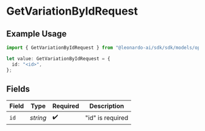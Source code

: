 # GetVariationByIdRequest

## Example Usage

```typescript
import { GetVariationByIdRequest } from "@leonardo-ai/sdk/sdk/models/operations";

let value: GetVariationByIdRequest = {
  id: "<id>",
};
```

## Fields

| Field              | Type               | Required           | Description        |
| ------------------ | ------------------ | ------------------ | ------------------ |
| `id`               | *string*           | :heavy_check_mark: | "id" is required   |